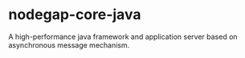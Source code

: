 nodegap-core-java
=================

A high-performance java framework and application server based on asynchronous message mechanism.
